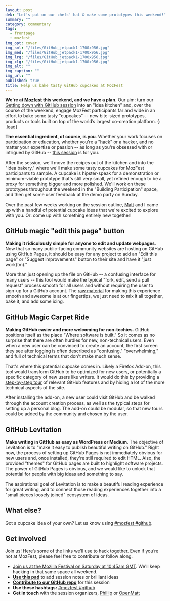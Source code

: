 ```yaml
---
layout: post
dek: "Let's put on our chefs' hat & make some prototypes this weekend!"
summary: ""
category: commentary
tags: 
  - frontpage
  - mozfest
img_opt: cover
img_sml: "/files/GitHub_jetpack1-1700x956.jpg"
img_med: "/files/GitHub_jetpack1-1700x956.jpg"
img_lrg: "/files/GitHub_jetpack1-1700x956.jpg"
img_xlg: "/files/GitHub_jetpack1-1700x956.jpg"
img_alt: ""
img_caption: ""
img_url: ""
published: true
title: Help us bake tasty GitHub cupcakes at MozFest
---
```



**We're at [Mozfest][mozfest] this weekend, and we have a plan.** Our aim:  turn our [Getting down with GitHub session][session] into an "idea kitchen" and, over the course of the weekend, engage MozFest participants far and wide in an effort to bake some tasty "cupcakes" -- new bite-sized prototypes, products or tools built on top of the world’s largest co-creation platform. 
{: .lead}

**The essential ingredient, of course, is you**. Whether your work focuses on participation or education, whether you're a "[hack](https://en.wikipedia.org/wiki/Hack_writer)" or a hacker, and no matter your expertise or passion -- as long as you're obsessed with or intrigued by GitHub -- [this session][session] is for you.

After the session, we'll move the recipes out of the kitchen and into the "idea bakery," where we'll make some tasty cupcakes for MozFest participants to sample. A cupcake is hipster-speak for a demonstration or minimum-viable prototype that's still very small, yet refined enough to be a proxy for something bigger and more polished. We'll work on these prototypes throughout the weekend in the "Building Participation" space, and then get some user feedback at the demo party on Sunday.

Over the past few weeks working on the session outline, [Matt](http://twitter.com/openmatt) and I came up with a handful of potential cupcake ideas that we're excited to explore with you. Or: come up with something entirely new together! 

## GitHub magic "edit this page" button

**Making it ridiculously simple for anyone to edit and update webpages**. Now that so many public-facing community websites are hosting on GitHub using GitHub Pages, it should be easy for any project to add an "Edit this page" or "Suggest improvements" button to their site and have it "just work(tm)." 

More than just opening up the file on GitHub -- a confusing interface for many users -- this tool would make the typical "fork, edit, send a pull request" process smooth for all users and without requiring the user to sign-up for a GitHub account. The [raw material](http://etherpad.io/getting-down-with-github) for making this experience smooth and awesome is at our fingertips, we just need to mix it all together, bake it, and add some icing. 

## GitHub Magic Carpet Ride

**Making GitHub easier and more welcoming for non-techies.** GitHub positions itself as the place "Where software is built." So it comes as no surprise that there are often hurdles for new, non-technical users. Even when a new user can be convinced to create an account, the first screen they see after logging is often described as "confusing," "overwhelming," and full of technical terms that don't make much sense.

That's where this potential cupcake comes in. Likely a Firefox Add-on, this tool would transform GitHub to be optimized for new users, or potentially a specific category of new users like writers. It would do this by providing a [step-by-step tour](http://zurb.com/playground/jquery-joyride-feature-tour-plugin) of relevant GitHub features and by hiding a lot of the more technical aspects of the site. 

After installing the add-on, a new user could visit GitHub and be walked through the account creation process, as well as the typical steps for setting up a personal blog. The add-on could be modular, so that new tours could be added by the community and chosen by the user.

## GitHub Levitation

**Make writing in GitHub as easy as WordPress or Medium**. The objective of Levitation is to "make it easy to publish beautiful writing on GitHub." Right now, the process of setting up GitHub Pages is not immediately obvious for new users and, once installed, they're still required to edit HTML. Also, the provided "themes" for GitHub pages are built to highlight software projects. The power of GitHub Pages is obvious, and we would like to unlock that potential for people with big ideas and something to say.

The aspirational goal of Levitation is to make a beautiful reading experience for great writing, and to connect those reading experiences together into a "small pieces loosely joined" ecosystem of ideas.

## What else? 

Got a cupcake idea of your own? Let us know using [#mozfest #github](https://twitter.com/search?f=tweets&vertical=default&q=%23mozfest%20%23github&src=typd&lang=en).

## Get involved

Join us! Here’s some of the links we’ll use to hack together. Even if you’re not at MozFest, please feel free to contribute or follow along.

* [Join us at the Mozilla Festival on Saturday at 10:45am GMT][session]. We'll keep hacking in that same space all weekend.
* **[Use this pad][pad]** to add session notes or brilliant ideas
* **[Contribute to our GitHub repo][repo]** for this session
* **Use these hashtags:** [#mozfest #github](https://twitter.com/search?f=tweets&vertical=default&q=%23mozfest%20%23github&src=typd&lang=en)
* **Get in touch** with the session organizers, [Phillip](http://twitter.com/phillipadsmith) or [OpenMatt](http://twitter.com/openmatt)

[session]:https://schedule.mozillafestival.org/#_session-325
[mozfest]:https://2015.mozillafestival.org/
[pad]:http://etherpad.io/getting-down-with-github
[repo]:https://github.com/phillipadsmith/getting-down-with-github

